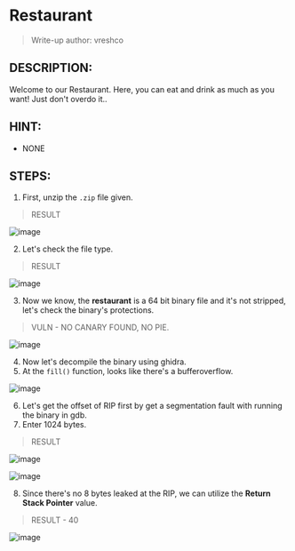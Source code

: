 # Restaurant
> Write-up author: vreshco
## DESCRIPTION:
Welcome to our Restaurant. Here, you can eat and drink as much as you want! Just don't overdo it..
## HINT:
- NONE
## STEPS:
1. First, unzip the `.zip` file given.

> RESULT

![image](https://user-images.githubusercontent.com/70703371/218115116-506eedf0-2fd5-4456-821b-2e840a5b4910.png)


2. Let's check the file type.

> RESULT

![image](https://user-images.githubusercontent.com/70703371/218115265-0417d28f-2401-4961-a53b-0b84149e075c.png)


3. Now we know, the **restaurant** is a 64 bit binary file and it's not stripped, let's check the binary's protections.

> VULN - NO CANARY FOUND, NO PIE.

![image](https://user-images.githubusercontent.com/70703371/218116059-7fc94767-9177-42f5-b2cd-66e4deba8b90.png)


4. Now let's decompile the binary using ghidra.
5. At the `fill()` function, looks like there's a bufferoverflow.

![image](https://user-images.githubusercontent.com/70703371/218119145-7fe380f3-fbfb-44a0-9c7f-876f5c90b093.png)


6. Let's get the offset of RIP first by get a segmentation fault with running the binary in gdb.
7. Enter 1024 bytes.

> RESULT

![image](https://user-images.githubusercontent.com/70703371/218120700-d0b1a8f2-93ed-418b-b0f2-7c679f3f1219.png)


![image](https://user-images.githubusercontent.com/70703371/218120792-12b1dbf6-6c89-4979-9137-4cd72560a3b2.png)


8. Since there's no 8 bytes leaked at the RIP, we can utilize the **Return Stack Pointer** value.

> RESULT - 40

![image](https://user-images.githubusercontent.com/70703371/218121053-e4c3eea4-4bf3-47e5-b3de-7c9176bcac7b.png)





